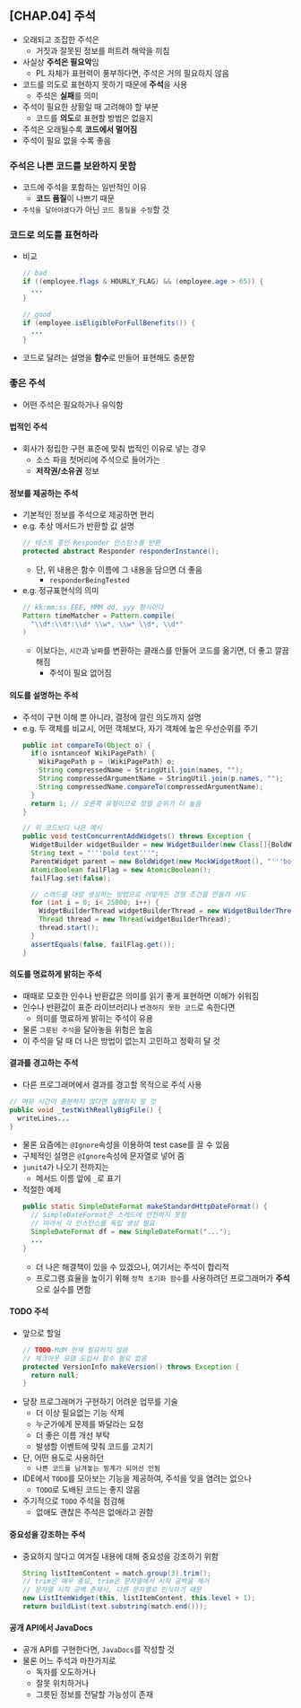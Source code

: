 ## [CHAP.04] 주석
- 오래되고 조잡한 주석은
  - 거짓과 잘못된 정보를 퍼트려 해악을 끼침
- 사실상 **주석은 필요악**임
  - PL 자체가 표현력이 풍부하다면, 주석은 거의 필요하지 않음
- 코드를 의도로 표현하지 못하기 때문에 **주석**을 사용
  - 주석은 **실패**를 의미
- 주석이 필요한 상황일 때 고려해야 할 부분
  - 코드를 **의도**로 표현할 방법은 없을지
- 주석은 오래될수록 **코드에서 멀어짐**
- 주석이 필요 없을 수록 좋음

### 주석은 나쁜 코드를 보완하지 못함
- 코드에 주석을 포함하는 일반적인 이유
  - **코드 품질**이 나쁘기 때문
- `주석을 달아야겠다`가 아닌 `코드 품질을 수정`할 것

### 코드로 의도를 표현하라
- 비교
  ```java
  // bad
  if ((employee.flags & HOURLY_FLAG) && (employee.age > 65)) {
    ...
  }

  // good
  if (employee.isEligibleForFullBenefits()) {
    ...
  }
  ```
- 코드로 달려는 설명을 **함수**로 만들어 표현해도 충분함

### 좋은 주석
- 어떤 주석은 필요하거나 유익함

#### 법적인 주석
- 회사가 정립한 구현 표준에 맞춰 법적인 이유로 넣는 경우
  - 소스 파을 첫머리에 주석으로 들어가는
  - **저작권/소유권** 정보

#### 정보를 제공하는 주석
- 기본적인 정보를 주석으로 제공하면 편리
- e.g. 추상 메서드가 반환할 값 설명
  ```java
  // 테스트 중인 Responder 인스턴스를 반환
  protected abstract Responder responderInstance();
  ```
  - 단, 위 내용은 함수 이름에 그 내용을 담으면 더 좋음
    - `responderBeingTested`
- e.g. 정규표현식의 의미
  ```java
  // kk:mm:ss EEE, MMM dd, yyy 형식이다
  Pattern timeMatcher = Pattern.compile(
    "\\d*:\\d*:\\d* \\w*, \\w* \\d*, \\d*"
  )
  ```
  - 이보다는, `시간`과 `날짜`를 변환하는 클래스를 만들어 코드를 옮기면, 더 좋고 깔끔해짐
    - 주석이 필요 없어짐

#### 의도를 설명하는 주석
- 주석이 구현 이해 뿐 아니라, 결정에 깔린 의도까지 설명
- e.g. 두 객체를 비교시, 어떤 객체보다, 자기 객체에 높은 우선순위를 주기
  ```java
  public int compareTo(Object o) {
    if(o isntanceof WikiPagePath) {
      WikiPagePath p = (WikiPagePath) o;
      String compressedName = StringUtil.join(names, "");
      String compressedArgumentName = StringUtil.join(p.names, "");
      String compressedName.compareTo(compressedArgumentName);
    }
    return 1; // 오른쪽 유형이므로 정렬 순위가 더 높음
  }
  ```
  ```java
  // 위 코드보다 나은 예시
  public void testConcurrentAddWidgets() throws Exception {
    WidgetBuilder widgetBuilder = new WidgetBuilder(new Class[]{BoldWidget.class});
    String text = "'''bold text'''";
    ParentWidget parent = new BoldWidget(new MockWidgetRoot(), "'''bold text'''");
    AtomicBoolean failFlag = new AtomicBoolean();
    failFlag.set(false);

    // 스레드를 대량 생성하는 방법으로 어떻게든 경쟁 조건을 만들려 시도
    for (int i = 0; i< 25000; i++) {
      WidgetBuilderThread widgetBuilderThread = new WidgetBuilderThread(widgetBuilder, text, parent, failFlag);
      Thread thread = new Thread(widgetBuilderThread);
      thread.start();
    }
    assertEquals(false, failFlag.get());
  }
  ```

#### 의도를 명료하게 밝히는 주석
- 때때로 모호한 인수나 반환값은 의미를 읽기 좋게 표현하면 이해가 쉬워짐
- 인수나 반환값이 표준 라이브러리나 `변경하지 못한 코드`로 속한다면
  - 의미를 명료하게 밝히는 주석이 유용
- 물론 `그릇된 주석`을 달아놓을 위험은 높음
- 이 주석을 달 때 더 나은 방법이 없는지 고민하고 정확히 달 것

#### 결과를 경고하는 주석
- 다른 프로그래머에서 결과를 경고할 목적으로 주석 사용
```java
// 여유 시간이 충분하지 않다면 실행하지 말 것
public void _testWithReallyBigFile() {
  writeLines...
}
```
- 물론 요즘에는 `@Ignore`속성을 이용하여 test case를 끌 수 있음
- 구체적인 설명은 `@Ignore`속성에 문자열로 넣어 줌
- `junit4`가 나오기 전까지는
  - 메서드 이름 앞에 `_`로 표기
- 적절한 예제
  ```java
  public static SimpleDateFormat makeStandardHttpDateFormat() {
    // SimpleDateFormat은 스레드에 안전하지 못함
    // 따라서 각 인스턴스를 독립 생성 필요
    SimpleDateFormat df = new SimpleDateFormat("...");
    ...
  }
  ```
  - 더 나은 해결책이 있을 수 있겠으나, 여기서는 주석이 합리적
  - 프로그램 효율을 높이기 위해 `정척 초기화 함수`를 사용하려던 프로그래머가 **주석**으로 실수를 면함

#### TODO 주석
- 앞으로 할일
  ```java
  // TODO-MdM 현재 필요하지 않음
  // 체크아웃 모델 도입시 함수 필요 없음
  protected VersionInfo makeVersion() throws Exception {
    return null;
  }
  ```
- 당장 프로그래머가 구현하기 어려운 업무를 기술
  - 더 이상 필요없는 기능 삭제
  - 누군가에게 문제를 봐달라는 요청
  - 더 좋은 이름 개선 부탁
  - 발생할 이벤트에 맞춰 코드를 고치기
- 단, 어떤 용도로 사용하던
  - `나쁜 코드를 남겨놓는 핑계가 되어선 안됨`
- IDE에서 `TODO`를 모아보는 기능을 제공하여, 주석을 잊을 염려는 없으나
  - `TODO`로 도배된 코드는 좋지 않음
- 주기적으로 `TODO` 주석을 점검해
  - 없애도 괜찮은 주석은 없애라고 권함

#### 중요성을 강조하는 주석
- 중요하지 않다고 여겨질 내용에 대해 중요성을 강조하기 위함
  ```java
  String listItemContent = match.group(3).trim();
  // trim은 매우 중요, trim은 문자열에서 시작 공백을 제거
  // 문자열 시작 공백 존재시, 다른 문자열로 인식하기 때문
  new ListItemWidget(this, listItemContent, this.level + 1);
  return buildList(text.substring(match.end()));
  ```

#### 공개 API에서 JavaDocs
- 공개 API를 구현한다면, `JavaDocs`를 작성할 것
- 물론 어느 주석과 마찬가지로
  - 독자를 오도하거나
  - 잘못 위치하거나
  - 그릇된 정보를 전달할 가능성이 존재
